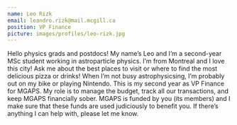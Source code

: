 ```yaml
---
name: Leo Rizk
email: leandro.rizk@mail.mcgill.ca
position: VP Finance
picture: images/profiles/leo-rizk.jpg
---
```


Hello physics grads and postdocs! My name’s Leo and I’m a second-year MSc student working in astroparticle physics. I’m from Montreal and I love this city! Ask me about the best places to visit or where to find the most delicious pizza or drinks! When I’m not busy astrophysicsing, I’m probably out on my bike or playing Nintendo. This is my second year as VP Finance for MGAPS. My role is to manage the budget, track all our transactions, and keep MGAPS financially sober. MGAPS is funded by you (its members) and I make sure that these funds are used judiciously to benefit you. If there’s anything I can help with, please let me know.
